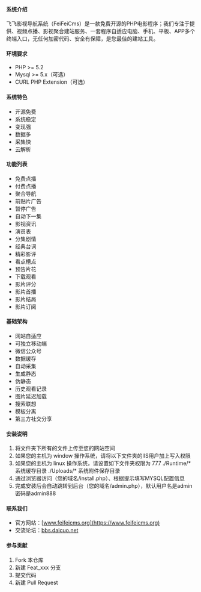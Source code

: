 #### 系统介绍
飞飞影视导航系统（FeiFeiCms）是一款免费开源的PHP电影程序；我们专注于提供、视频点播、影视聚合建站服务、一套程序自适应电脑、手机、平板、APP多个终端入口，无任何加密代码、安全有保障，是您最佳的建站工具。

#### 环境要求
- PHP >= 5.2
- Mysql >= 5.x（可选）
- CURL PHP Extension（可选）

#### 系统特色
* 开源免费 
* 系统稳定
* 变现强
* 数据多
* 采集快
* 云解析

#### 功能列表
* 免费点播
* 付费点播
* 聚合导航
* 前贴片广告
* 暂停广告
* 自动下一集
* 影视资讯
* 演员表
* 分集剧情
* 经典台词
* 精彩影评
* 看点槽点
* 预告片花
* 下载观看
* 影片评分
* 影片首播
* 影片结局
* 影片订阅

#### 基础架构
* 网站自适应
* 可独立移动端
* 微信公众号
* 数据缓存
* 自动采集
* 生成静态
* 伪静态
* 历史观看记录
* 图片延迟加载
* 搜索联想
* 模板分离
* 第三方社交分享


#### 安装说明
1. 将文件夹下所有的文件上传至您的网站空间
2. 如果您的主机为 window 操作系统，请将以下文件夹的IIS用户加上写入权限
3. 如果您的主机为 linux 操作系统，请设置如下文件夹权限为 777
    ./Runtime/* 系统缓存目录
    ./Uploads/* 系统附件保存目录
4. 通过浏览器访问（您的域名/install.php）、根据提示填写MYSQL配置信息
5. 完成安装后会自动跳转到后台（您的域名/admin.php），默认用户名是admin 密码是admin888


#### 联系我们
- 官方网站：[www.feifeicms.org](https://www.feifeicms.org)
- 交流论坛：[bbs.daicuo.net](http://daicuo.co/forum.php?gid=44)

#### 参与贡献
1. Fork 本仓库
2. 新建 Feat_xxx 分支
3. 提交代码
4. 新建 Pull Request